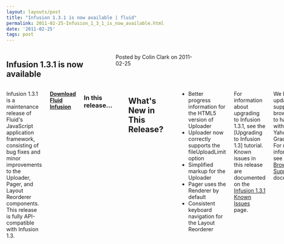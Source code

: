 ```yaml
---
layout: layouts/post
title: "Infusion 1.3.1 is now available | fluid"
permalink: 2011-02-25-Infusion_1_3_1_is_now_available.html
date: '2011-02-25'
tags: post
---
```

<section class="row">
   <div class="medium-6 columns">
      <h2 class="fluid-web-emphasized-text">Infusion 1.3.1 is now available</h2>
      <p class="fluid-web-news-post-meta">
         Posted by Colin Clark on 2011-02-25
      </p>
   </div>
   <div class="medium-6 columns">
      <p>Infusion 1.3.1 is a maintenance release of Fluid&#39;s JavaScript application framework,
         consisting of bug fixes and minor improvements to the Uploader, Pager, and Layout Reorderer
         components. This release is fully API-compatible with Infusion 1.3.
      </p>
      <p><strong> <a href="https://github.com/fluid-project/infusion">Download Fluid Infusion</a> </strong></p>
      <h3>In this release...</h3>
      <p>
      <h2>What&#39;s New in This Release?</h2>
      </p>
      <ul>
         <li>Better progress information for the HTML5 version of Uploader</li>
         <li>Uploader now correctly supports the fileUploadLimit option</li>
         <li>Simplified markup for the Uploader</li>
         <li>Pager uses the Renderer by default</li>
         <li>Consistent keyboard navigation for the Layout Reorderer</li>
      </ul>
      <p>For information about upgrading to Infusion 1.3.1, see the [Upgrading to Infusion 1.3] tutorial.
         Known issues in this release are documented on the
         <a href="http://issues.fluidproject.org/secure/IssueNavigator.jspa?mode=hide&requestId=10393">
         Infusion 1.3.1 Known Issues</a> page.
      </p>
      <p>We have updated our supported browser matrix to harmonize it with the latest Yahoo! A-Grade
         support. For more information, see our <a href="http://wiki.fluidproject.org/display/fluid/Browser+Support">
         Browser Support</a> documentation.
      </p>
      <h3>What is Fluid Infusion?</h3>
      <p>Fluid Infusion is an application framework for building usable and accessible user interfaces
         with JavaScript. Built on top of jQuery, Infusion takes a different approach to client-side development.
         At heart, Infusion is an open architecture designed to put you back in control of your application’s
         user experience. It includes a growing collection of UI components—reusable interactions that go deeper
         than most widgets. Created by a community of developers and interaction designers, Infusion components
         are built from the ground up with accessibility in mind. All of our designs can be used with assistive
         technologies, are fully controllable with the keyboard, and can be transformed to suit your users’
         personal needs.
      </p>
      <p>Fluid Infusion includes a collection of our UI components, tutorials to help you get started, solid
         APIs to help you dive in, and the community to lend a hand.
      </p>
   </div>
</section>
